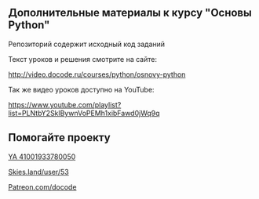 
## Дополнительные материалы к курсу "Основы Python"
Репозиторий содержит исходный код заданий

Текст уроков и решения смотрите на сайте:

http://video.docode.ru/courses/python/osnovy-python

Так же видео уроков доступно на YouTube:

https://www.youtube.com/playlist?list=PLNtbY2SklBywnVoPEMh1xibFawd0jWq9q

## Помогайте проекту
[YA 41001933780050](https://money.yandex.ru/to/41001933780050)

[Skies.land/user/53](https://skies.land/user/53)

[Patreon.com/docode](https://www.patreon.com/docode)
